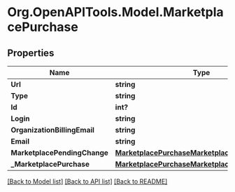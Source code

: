 # Org.OpenAPITools.Model.MarketplacePurchase

## Properties

Name | Type | Description | Notes
------------ | ------------- | ------------- | -------------
**Url** | **string** |  | 
**Type** | **string** |  | 
**Id** | **int?** |  | 
**Login** | **string** |  | 
**OrganizationBillingEmail** | **string** |  | [optional] 
**Email** | **string** |  | [optional] 
**MarketplacePendingChange** | [**MarketplacePurchaseMarketplacePendingChange**](MarketplacePurchaseMarketplacePendingChange.md) |  | [optional] 
**_MarketplacePurchase** | [**MarketplacePurchaseMarketplacePurchase**](MarketplacePurchaseMarketplacePurchase.md) |  | 

[[Back to Model list]](../README.md#documentation-for-models) [[Back to API list]](../README.md#documentation-for-api-endpoints) [[Back to README]](../README.md)

